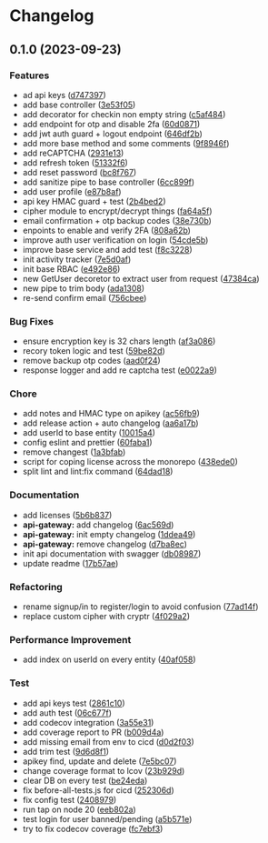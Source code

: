 # Changelog

## 0.1.0 (2023-09-23)

### Features

- ad api keys ([d747397](https://github.com/fasenderos/bitify/commit/d74739716e1c411115e3743548d75085893eadab))
- add base controller ([3e53f05](https://github.com/fasenderos/bitify/commit/3e53f05c90ee97f9eb9af8bacd91122d191a5dd1))
- add decorator for checkin non empty string ([c5af484](https://github.com/fasenderos/bitify/commit/c5af4849317ee7923e7afcb8bb234196d07a557f))
- add endpoint for otp and disable 2fa ([60d0871](https://github.com/fasenderos/bitify/commit/60d0871403c87f05e3e7cf1c75dd942c63833232))
- add jwt auth guard + logout endpoint ([646df2b](https://github.com/fasenderos/bitify/commit/646df2b6d1084607ca514e03b66b5fd596fe9a39))
- add more base method and some comments ([9f8946f](https://github.com/fasenderos/bitify/commit/9f8946fbcb7569cb5b1cf452f44a1ae37bac9845))
- add reCAPTCHA ([2931e13](https://github.com/fasenderos/bitify/commit/2931e13866ba2b561578666132e210ac8b7888c4))
- add refresh token ([51332f6](https://github.com/fasenderos/bitify/commit/51332f69f8f54749a4f943794bf0aa7c8b798c6a))
- add reset password ([bc8f767](https://github.com/fasenderos/bitify/commit/bc8f767eed48ea7c49cbe56ea3f47531f88f4a18))
- add sanitize pipe to base controller ([6cc899f](https://github.com/fasenderos/bitify/commit/6cc899f0882f939f978ba3439cd74072b33ab738))
- add user profile ([e87b8af](https://github.com/fasenderos/bitify/commit/e87b8afaea5ce2b77d63fab029178bffdb966778))
- api key HMAC guard + test ([2b4bed2](https://github.com/fasenderos/bitify/commit/2b4bed20b0c85fa07aab14b7825dfbaf9cdb6671))
- cipher module to encrypt/decrypt things ([fa64a5f](https://github.com/fasenderos/bitify/commit/fa64a5f1b36943fdfc4686564312473e5ad1d1d5))
- email confirmation + otp backup codes ([38e730b](https://github.com/fasenderos/bitify/commit/38e730b9a09b57788548e669b9ceb38cb2d3adcf))
- enpoints to enable and verify 2FA ([808a62b](https://github.com/fasenderos/bitify/commit/808a62b3e1151f73dd8c7d7a3abdd4f4412dc86c))
- improve auth user verification on login ([54cde5b](https://github.com/fasenderos/bitify/commit/54cde5b7cea1c1d1379fea71a81de2114db55a8f))
- improve base service and add test ([f8c3228](https://github.com/fasenderos/bitify/commit/f8c3228c563630c44064705b21292838b731645f))
- init activity tracker ([7e5d0af](https://github.com/fasenderos/bitify/commit/7e5d0af606de08d30df02f5bab7665f199197b10))
- init base RBAC ([e492e86](https://github.com/fasenderos/bitify/commit/e492e869f3eca1d36aef26bae91c6d8aa0fb5e6f))
- new GetUser decoretor to extract user from request ([47384ca](https://github.com/fasenderos/bitify/commit/47384cae82a054ea8d6290882d8e2546dd9343da))
- new pipe to trim body ([ada1308](https://github.com/fasenderos/bitify/commit/ada13084137e0d2bf74c20eac3d77853b9699a4b))
- re-send confirm email ([756cbee](https://github.com/fasenderos/bitify/commit/756cbee0053557069c008ef2f26704d51a68557b))

### Bug Fixes

- ensure encryption key is 32 chars length ([af3a086](https://github.com/fasenderos/bitify/commit/af3a0864435411763d7203b2f87d7b711e5c8f93))
- recory token logic and test ([59be82d](https://github.com/fasenderos/bitify/commit/59be82d4da68abe9fca04b6be6172f5853c09e97))
- remove backup otp codes ([aad0f24](https://github.com/fasenderos/bitify/commit/aad0f246597a4273f587173ac6e9b744be257647))
- response logger and add re captcha test ([e0022a9](https://github.com/fasenderos/bitify/commit/e0022a9c4f17693c6218a844e20927a8e4d89b7b))

### Chore

- add notes and HMAC type on apikey ([ac56fb9](https://github.com/fasenderos/bitify/commit/ac56fb9619d7c664060c60fba356eee1e4e8157c))
- add release action + auto changelog ([aa6a17b](https://github.com/fasenderos/bitify/commit/aa6a17b98a66173f917f972651d024d68decf87c))
- add userId to base entity ([10015a4](https://github.com/fasenderos/bitify/commit/10015a4a4839d6b0e575d4b6f2a8c1a14522d34e))
- config eslint and prettier ([60faba1](https://github.com/fasenderos/bitify/commit/60faba1164948f3c73f31a814e58a77d4bd4c826))
- remove changest ([1a3bfab](https://github.com/fasenderos/bitify/commit/1a3bfab2eaedabb3a2ecbebde5aaeb31c4c45767))
- script for coping license across the monorepo ([438ede0](https://github.com/fasenderos/bitify/commit/438ede09d132685f5a411e0a81dba6e5386a37a3))
- split lint and lint:fix command ([64dad18](https://github.com/fasenderos/bitify/commit/64dad18216ed59c65290aef0193f4d1d10407869))

### Documentation

- add licenses ([5b6b837](https://github.com/fasenderos/bitify/commit/5b6b837cec3df6bea6558c830753a6df0836411d))
- **api-gateway:** add changelog ([6ac569d](https://github.com/fasenderos/bitify/commit/6ac569dbb6e15f1deb5b5617416a32d4e44f21ed))
- **api-gateway:** init empty changelog ([1ddea49](https://github.com/fasenderos/bitify/commit/1ddea49ebb2096de5517c65978082d8bb8e25380))
- **api-gateway:** remove changelog ([d7ba8ec](https://github.com/fasenderos/bitify/commit/d7ba8ec64cb8b4883b774956a98711696d57e3e0))
- init api documentation with swagger ([db08987](https://github.com/fasenderos/bitify/commit/db08987dce3f874bd7a90f06c2f2ddca5ec30598))
- update readme ([17b57ae](https://github.com/fasenderos/bitify/commit/17b57ae7a9876423f290fb14920eb2a631fc3a80))

### Refactoring

- rename signup/in to register/login to avoid confusion ([77ad14f](https://github.com/fasenderos/bitify/commit/77ad14ff7ee67deac4bc6701139c80fde298bbaa))
- replace custom cipher with cryptr ([4f029a2](https://github.com/fasenderos/bitify/commit/4f029a24b48139623765d7de37800523a8d07004))

### Performance Improvement

- add index on userId on every entity ([40af058](https://github.com/fasenderos/bitify/commit/40af058db549f633bd3efb46aa31c185235b7dd5))

### Test

- add api keys test ([2861c10](https://github.com/fasenderos/bitify/commit/2861c1048ac054e45581956f10de70c8e0980b56))
- add auth test ([06c677f](https://github.com/fasenderos/bitify/commit/06c677f0df32424f22683f74c2028517ec119cf5))
- add codecov integration ([3a55e31](https://github.com/fasenderos/bitify/commit/3a55e316b126a1038957a9167fa39efceb5c9ec9))
- add coverage report to PR ([b009d4a](https://github.com/fasenderos/bitify/commit/b009d4a615aac70f209e03442165300bd8fdbdcf))
- add missing email from env to cicd ([d0d2f03](https://github.com/fasenderos/bitify/commit/d0d2f032fda8fbed3086c6c362d4306d76b13013))
- add trim test ([9d6d8f1](https://github.com/fasenderos/bitify/commit/9d6d8f11752001cfbfda0d53bf1cf3785084fa8f))
- apikey find, update and delete ([7e5bc07](https://github.com/fasenderos/bitify/commit/7e5bc07e7e14433ab8735382dfcd4c291fa6d5b6))
- change coverage format to lcov ([23b929d](https://github.com/fasenderos/bitify/commit/23b929d77982be8981999cc9e0e689428e9b6b2b))
- clear DB on every test ([be24eda](https://github.com/fasenderos/bitify/commit/be24eda4bbe74f2271fdc99c9f10aa1b28999b0b))
- fix before-all-tests.js for cicd ([252306d](https://github.com/fasenderos/bitify/commit/252306d47ecbb2f0ecf38c4e00e9e44ba9bb6ce7))
- fix config test ([2408979](https://github.com/fasenderos/bitify/commit/240897939fa25a7601c032eade238809470a76be))
- run tap on node 20 ([eeb802a](https://github.com/fasenderos/bitify/commit/eeb802aa3f11e105e4a25597efe646f49073f31e))
- test login for user banned/pending ([a5b571e](https://github.com/fasenderos/bitify/commit/a5b571e41c2251ebe750637579a978bfc02ea056))
- try to fix codecov coverage ([fc7ebf3](https://github.com/fasenderos/bitify/commit/fc7ebf3bf1a4462ee9e1a25001d62ebb3c39cf12))
